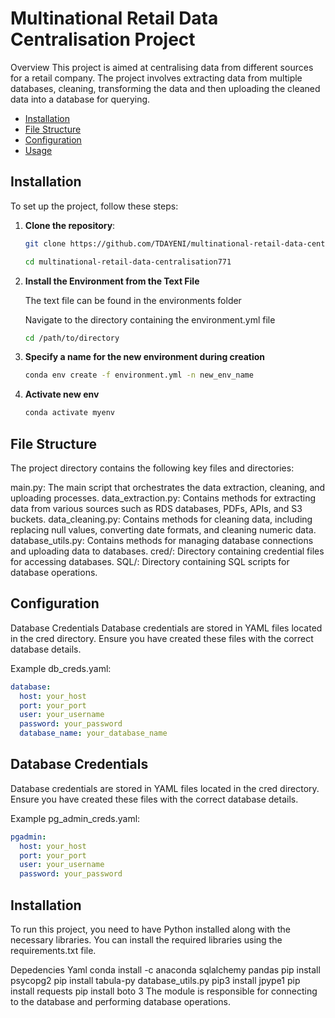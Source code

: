 # Multinational Retail Data Centralisation Project
Overview
This project is aimed at centralising data from different sources for a retail company. The project involves extracting data from multiple databases, cleaning, transforming the data and then uploading the cleaned data into a database for querying.

- [Installation](#installation)
- [File Structure](#file-structure)
- [Configuration](#configuration)
- [Usage](#usage)


## Installation

To set up the project, follow these steps:

1. **Clone the repository**:
   ```bash
   git clone https://github.com/TDAYENI/multinational-retail-data-centralisation771.git

   cd multinational-retail-data-centralisation771

2. **Install the Environment from the Text File**
    
    The text file can be found in the environments folder

    Navigate to the directory containing the environment.yml file
    ```bash
    cd /path/to/directory
    
3. **Specify a name for the new environment during creation**
    ````bash
    conda env create -f environment.yml -n new_env_name
4. **Activate new env**
    ````bash
    conda activate myenv

## File Structure
The project directory contains the following key files and directories:

main.py: The main script that orchestrates the data extraction, cleaning, and uploading processes.
data_extraction.py: Contains methods for extracting data from various sources such as RDS databases, PDFs, APIs, and S3 buckets.
data_cleaning.py: Contains methods for cleaning data, including replacing null values, converting date formats, and cleaning numeric data.
database_utils.py: Contains methods for managing database connections and uploading data to databases.
cred/: Directory containing credential files for accessing databases.
SQL/: Directory containing SQL scripts for database operations.

## Configuration
Database Credentials
Database credentials are stored in YAML files located in the cred directory. Ensure you have created these files with the correct database details.

Example db_creds.yaml:
```yaml
database:
  host: your_host
  port: your_port
  user: your_username
  password: your_password
  database_name: your_database_name
````
## Database Credentials
Database credentials are stored in YAML files located in the cred directory. Ensure you have created these files with the correct database details.

Example pg_admin_creds.yaml:
````yaml
pgadmin:
  host: your_host
  port: your_port
  user: your_username
  password: your_password
````
## Installation
To run this project, you need to have Python installed along with the necessary libraries. You can install the required libraries using the requirements.txt file.


Depedencies
Yaml
conda install -c anaconda sqlalchemy
pandas
pip install psycopg2
pip install tabula-py
database_utils.py
pip3 install jpype1
pip install requests
pip install boto 3
The module is responsible for connecting to the database and performing database operations.